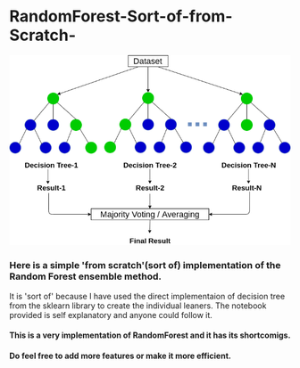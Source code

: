 # RandomForest-Sort-of-from-Scratch-
![Random Forest](rf.png)

### Here is a simple 'from scratch'(sort of) implementation of the Random Forest ensemble method.

It is 'sort of' because I have used the direct implementaion of decision tree from the sklearn library to create the individual leaners.
The notebook provided is self explanatory and anyone could follow it.

#### This is a very implementation of RandomForest and it has its shortcomigs. 

#### Do feel free to add more features or make it more efficient.
